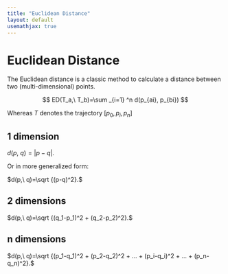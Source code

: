 ```yaml
---
title: "Euclidean Distance"
layout: default
usemathjax: true
---
```


# Euclidean Distance
The Euclidean distance is a classic method to calculate a distance between two (multi-dimensional) points.

$$
ED(T_a,\ T_b)=\sum _{i=1} ^n d(p_{ai}, p_{bi})
$$

Whereas $T$ denotes the trajectory $[p_0, p_i, p_n]$

## 1 dimension
$d(p,\ q)=|p-q|.$

Or in more generalized form:

$d(p,\ q)=\sqrt {(p-q)^2}.$


## 2 dimensions
$d(p,\ q)=\sqrt {(q_1-p_1)^2 + (q_2-p_2)^2}.$


## n dimensions
$d(p,\ q)=\sqrt {(p_1-q_1)^2 + (p_2-q_2)^2 + ... + (p_i-q_i)^2 + ... + (p_n-q_n)^2}.$
